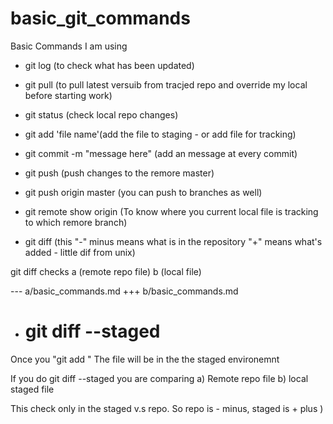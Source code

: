 # basic_git_commands

Basic Commands I am using 
- git log (to check what has been updated)
- git pull (to pull latest versuib from tracjed repo and override my local before starting work)
- git status (check local repo changes)
- git add 'file name'(add the file to staging - or add file for tracking)
- git commit -m "message here" (add an message at every commit)
- git push (push changes to the remore master)  
- git push origin master (you can push to branches as well)
- git remote show origin (To know where you current local file is tracking to which remore branch)

- git diff  (this "-" minus means what is in the repository "+" means what's added - little dif from unix)

git diff checks 
a (remote repo file) 
b (local file)

--- a/basic_commands.md
+++ b/basic_commands.md


- # git diff --staged 

Once you "git add <file>"
The file will be in the the staged environemnt

If you do git diff --staged
you are comparing 
a) Remote repo file
b) local staged file

This check  only in the staged v.s repo. So repo is - minus, staged is + plus  ) 





